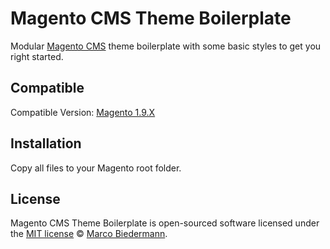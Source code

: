 # Magento CMS Theme Boilerplate

Modular [Magento CMS](https://magento.com/) theme boilerplate with some basic styles to get you right started.

## Compatible
Compatible Version: [Magento 1.9.X](https://www.magentocommerce.com/download)

## Installation

Copy all files to your Magento root folder.

## License

Magento CMS Theme Boilerplate is open-sourced software licensed under the [MIT license](https://opensource.org/licenses/MIT) © [Marco Biedermann](https://www.marcobiedermann.com).
